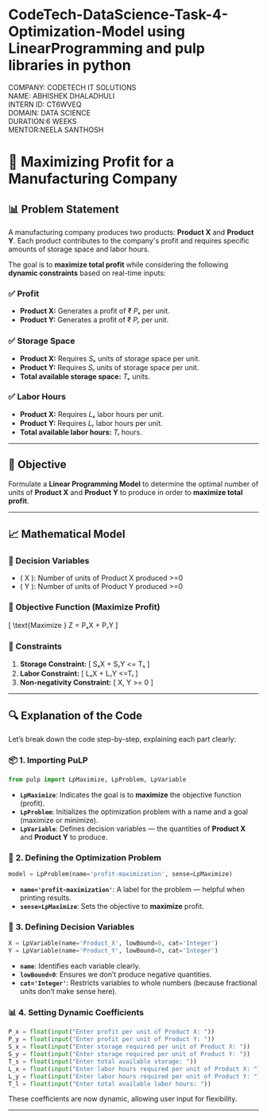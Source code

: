 # CodeTech-DataScience-Task-4-Optimization-Model using LinearProgramming and pulp libraries in python 
COMPANY: CODETECH IT SOLUTIONS<br>
NAME: ABHISHEK DHALADHULI<br>
INTERN ID: CT6WVEQ<br>
DOMAIN: DATA SCIENCE<br>
DURATION:6 WEEKS<br>
MENTOR:NEELA SANTHOSH<br>
# 🚀 Maximizing Profit for a Manufacturing Company

## 📊 Problem Statement

A manufacturing company produces two products: **Product X** and **Product Y**. Each product contributes to the company's profit and requires specific amounts of storage space and labor hours.

The goal is to **maximize total profit** while considering the following **dynamic constraints** based on real-time inputs:

### ✅ Profit
- **Product X:** Generates a profit of ₹ *Pₓ* per unit.
- **Product Y:** Generates a profit of ₹ *Pᵧ* per unit.

### ✅ Storage Space
- **Product X:** Requires *Sₓ* units of storage space per unit.
- **Product Y:** Requires *Sᵧ* units of storage space per unit.
- **Total available storage space:** *Tₛ* units.

### ✅ Labor Hours
- **Product X:** Requires *Lₓ* labor hours per unit.
- **Product Y:** Requires *Lᵧ* labor hours per unit.
- **Total available labor hours:** *Tₗ* hours.

---

## 🎯 Objective

Formulate a **Linear Programming Model** to determine the optimal number of units of **Product X** and **Product Y** to produce in order to **maximize total profit**.

---

## 📈 Mathematical Model

### 🔢 Decision Variables
- \( X \): Number of units of Product X produced \>=0
- \( Y \): Number of units of Product Y produced \>=0

### 💸 Objective Function (Maximize Profit)
\[
\text{Maximize } Z = PₓX + PᵧY
\]

### 📏 Constraints
1. **Storage Constraint:**
\[
SₓX + SᵧY \<= Tₛ
\]
2. **Labor Constraint:**
\[
LₓX + LᵧY \<=Tₗ
\]
3. **Non-negativity Constraint:**
\[
X, Y \>= 0
\]

---


## 🔍 Explanation of the Code

Let’s break down the code step-by-step, explaining each part clearly:

### 📦 **1. Importing PuLP**
```python
from pulp import LpMaximize, LpProblem, LpVariable
```
- **`LpMaximize`**: Indicates the goal is to **maximize** the objective function (profit).
- **`LpProblem`**: Initializes the optimization problem with a name and a goal (maximize or minimize).
- **`LpVariable`**: Defines decision variables — the quantities of **Product X** and **Product Y** to produce.

### 🎯 **2. Defining the Optimization Problem**
```python
model = LpProblem(name='profit-maximization', sense=LpMaximize)
```
- **`name='profit-maximization'`**: A label for the problem — helpful when printing results.
- **`sense=LpMaximize`**: Sets the objective to **maximize** profit.

### 🔢 **3. Defining Decision Variables**
```python
X = LpVariable(name='Product_X', lowBound=0, cat='Integer')
Y = LpVariable(name='Product_Y', lowBound=0, cat='Integer')
```
- **`name`**: Identifies each variable clearly.
- **`lowBound=0`**: Ensures we don’t produce negative quantities.
- **`cat='Integer'`**: Restricts variables to whole numbers (because fractional units don’t make sense here).

### 📊 **4. Setting Dynamic Coefficients**
```python
P_x = float(input("Enter profit per unit of Product X: "))
P_y = float(input("Enter profit per unit of Product Y: "))
S_x = float(input("Enter storage required per unit of Product X: "))
S_y = float(input("Enter storage required per unit of Product Y: "))
T_s = float(input("Enter total available storage: "))
L_x = float(input("Enter labor hours required per unit of Product X: "))
L_y = float(input("Enter labor hours required per unit of Product Y: "))
T_l = float(input("Enter total available labor hours: "))
```
These coefficients are now dynamic, allowing user input for flexibility.

---



